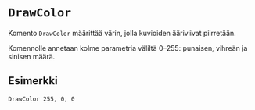 `DrawColor`
==========

Komento `DrawColor` määrittää värin, jolla kuvioiden ääriviivat piirretään.

Komennolle annetaan kolme parametria väliltä 0–255: punaisen, vihreän ja sinisen määrä.

Esimerkki
----------

    DrawColor 255, 0, 0